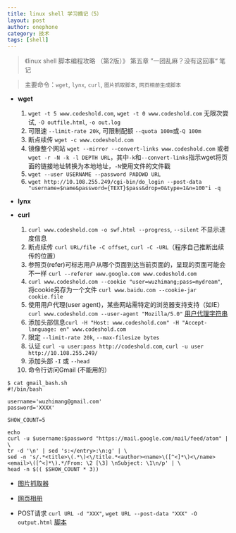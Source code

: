 ```yaml
---
title: linux shell 学习摘记（5） 
layout: post
author: onephone
category: 技术
tags: [shell]
---
```


> 《linux shell 脚本编程攻略 （第2版）》 第五章 ”一团乱麻？没有这回事“ 笔记

> 主要命令：`wget`, `lynx`, `curl`, `图片抓取脚本`, `网页相册生成脚本`

- **wget**
    1. `wget -t 5 www.codeshold.com`, `wget -t 0 www.codeshold.com` 无限次尝试, `-O outfile.html`, `-o out.log`
    2. 可限速 `--limit-rate 20k`, 可限制配额 `--quota 100m`或`-Q 100m` 
    3. 断点续传 `wget -c www.codeshold.com`
    4. 镜像整个网站 `wget --mirror --convert-links www.codeshold.com` 或者 `wget -r -N -k -l DEPTH URL`，其中`-k`和`--convert-links`指示wget将页面的链接地址转换为本地地址，`-N`使用文件的文件戳
    5. `wget --user USERNAME --password PADDWD URL`
    6. `wget http://10.108.255.249/cgi-bin/do_login --post-data "username=$name&password={TEXT}$pass&drop=0&type=1&n=100"i -q`

- **lynx**

- **curl**
    1. `curl www.codeshold.com -o swf.html --progress`, `--silent` 不显示进度信息
    2. 断点续传 `curl URL/file -C offset`, `curl -C -URL`（程序自己推断出续传的位置）
    3. 参照页(refer)可标志用户从哪个页面到达当前页面的，呈现的页面可能会不一样 `curl --referer www.google.com www.codeshold.com`
    4. `curl www.codeshold.com --cookie "user=wuzhimang;pass=mydream"`, 将cookie另存为一个文件 `curl www.baidu.com --cookie-jar cookie.file`
    5. 使用用户代理(user agent)，某些网站需特定的浏览器支持支持（如IE）`curl www.codeshold.com --user-agent "Mozilla/5.0"` [用户代理字符串](http://www.useragentstring.com)
    6. 添加头部信息`curl -H "Host: www.codeshold.com" -H "Accept-language: en" www.codeshold.com`
    7. 限定 `--limit-rate 20k`, `--max-filesize bytes`
    8. 认证 `curl -u user:pass http://codeshold.com`, `curl -u user http://10.108.255.249/`
    9. 添加头部 `-I` 或 `--head`
    10. 命令行访问Gmail (不能用的）

```
$ cat gmail_bash.sh
#!/bin/bash

username='wuzhimang@gmail.com'
password='XXXX'

SHOW_COUNT=5

echo
curl -u $username:$password "https://mail.google.com/mail/feed/atom" | \
tr -d '\n' | sed 's:</entry>:\n:g' | \
sed -n 's/.*<title>\(.*\)<\/title.*<author><name>\([^<]*\)<\/name><email>\([^<]*\).*/From: \2 [\3] \nSubject: \1\n/p' | \
head -n $(( $SHOW_COUNT * 3))
```

- [图片抓取器](https://github.com/onephone/CoScripts/blob/master/shell/img_downloader.sh)

- [网页相册](https://github.com/onephone/CoScripts/blob/master/shell/generate_album.sh)

- POST请求 `curl URL -d "XXX"`, `wget URL --post-data "XXX" -O output.html` [脚本](https://github.com/onephone/CoScripts/blob/master/shell/FDU_login.sh)

